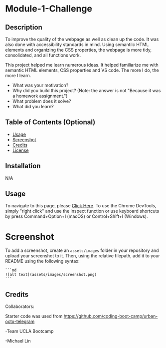 # Module-1-Challenge

## Description

To improve the quality of the webpage as well as clean up the code.  It was also done with accessibility standards in mind. Using semantilc HTML elements and organizing the CSS properties, the webpage is more tidy, consolidated, and all functions work.

This project helped me learn numerous ideas.  It helped familiarize me with semantic HTML elements, CSS properties and VS code.  The more I do, the more I learn.

- What was your motivation?
- Why did you build this project? (Note: the answer is not "Because it was a homework assignment.")
- What problem does it solve?
- What did you learn?

## Table of Contents (Optional)

- [Usage](#usage)
- [Screenshot](#screenshot)
- [Credits](#credits)
- [License](#license)

## Installation

N/A

## Usage

To navigate to this page, please [Click Here]().  To use the Chrome DevTools, simply "right click" and use the inspect function or use keyboard shortcuts by press Command+Option+I (macOS) or Control+Shift+I (Windows).

# Screenshot

To add a screenshot, create an `assets/images` folder in your repository and upload your screenshot to it. Then, using the relative filepath, add it to your README using the following syntax:

    ```md
    ![alt text](assets/images/screenshot.png)
    ```

## Credits

Collaborators:

Starter code was used from https://github.com/coding-boot-camp/urban-octo-telegram

-Team UCLA Bootcamp

-Michael Lin



